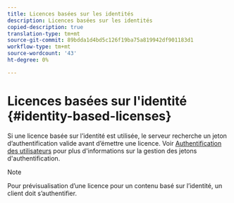 ```yaml
---
title: Licences basées sur les identités
description: Licences basées sur les identités
copied-description: true
translation-type: tm+mt
source-git-commit: 89bdda1d4bd5c126f19ba75a819942df901183d1
workflow-type: tm+mt
source-wordcount: '43'
ht-degree: 0%

---
```



# Licences basées sur l&#39;identité {#identity-based-licenses}

Si une licence basée sur l’identité est utilisée, le serveur recherche un jeton d’authentification valide avant d’émettre une licence. Voir [Authentification des utilisateurs](../../../aaxs-protecting-content/content-introduction/content-usage-rules/content-authentication/content-user-authentication.md) pour plus d&#39;informations sur la gestion des jetons d&#39;authentification.

>[!NOTE]
>
>Pour prévisualisation d’une licence pour un contenu basé sur l’identité, un client doit s’authentifier.

